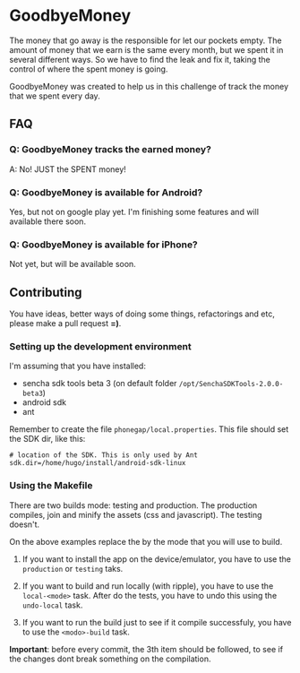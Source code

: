 # GoodbyeMoney

The money that go away is the responsible for let our pockets empty. The amount
of money that we earn is the same every month, but we spent it in several
different ways. So we have to find the leak and fix it, taking the control of
where the spent money is going.

GoodbyeMoney was created to help us in this challenge of track the money that we
spent every day.

## FAQ

### Q: GoodbyeMoney tracks the earned money?

A: No! JUST the SPENT money!

### Q: GoodbyeMoney is available for Android?

Yes, but not on google play yet. I'm finishing some features and will available
there soon.

### Q: GoodbyeMoney is available for iPhone?

Not yet, but will be available soon.


## Contributing

You have ideas, better ways of doing some things, refactorings and etc, please
make a pull request **=)**.

### Setting up the development environment

I'm assuming that you have installed:

- sencha sdk tools beta 3 (on default folder `/opt/SenchaSDKTools-2.0.0-beta3`)
- android sdk
- ant

Remember to create the file `phonegap/local.properties`. This file should set
the SDK dir, like this:

    # location of the SDK. This is only used by Ant
    sdk.dir=/home/hugo/install/android-sdk-linux

### Using the Makefile

There are two builds mode: testing and production. The production compiles, join and minify the assets (css and javascript). The testing doesn't.

On the above examples replace the **<mode>** by the mode that you will use to build.

1. If you want to install the app on the device/emulator, you have to use the `production` or `testing` taks.

2. If you want to build and run locally (with ripple), you have to use the `local-<mode>` task. After do the tests, you have to undo this using the `undo-local` task.

3. If you want to run the build just to see if it compile successfuly, you have to use the `<modo>-build` task.

**Important**: before every commit, the 3th item should be followed, to see if the changes dont break something on the compilation.